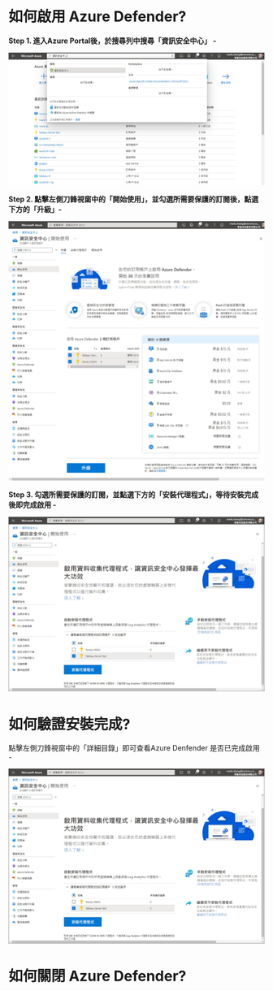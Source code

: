 # 如何啟用 Azure Defender?

**Step 1. 進入Azure Portal後，於搜尋列中搜尋「資訊安全中心」 -**

![GITHUB](https://github.com/MarkChang-Core/Azure-Security-Center/blob/main/image/image1.jpg)<br>

**Step 2. 點擊左側刀鋒視窗中的「開始使用」，並勾選所需要保護的訂閱後，點選下方的「升級」-**

![GITHUB](https://github.com/MarkChang-Core/Azure-Security-Center/blob/main/image/image2.jpg)<br>

**Step 3. 勾選所需要保護的訂閱，並點選下方的「安裝代理程式」，等待安裝完成後即完成啟用 -**

![GITHUB](https://github.com/MarkChang-Core/Azure-Security-Center/blob/main/image/image3.jpg)<br>

# 如何驗證安裝完成?

點擊左側刀鋒視窗中的「詳細目錄」即可查看Azure Denfender 是否已完成啟用 -

![GITHUB](https://github.com/MarkChang-Core/Azure-Security-Center/blob/main/image/image3.jpg)<br>

# 如何關閉 Azure Defender?

